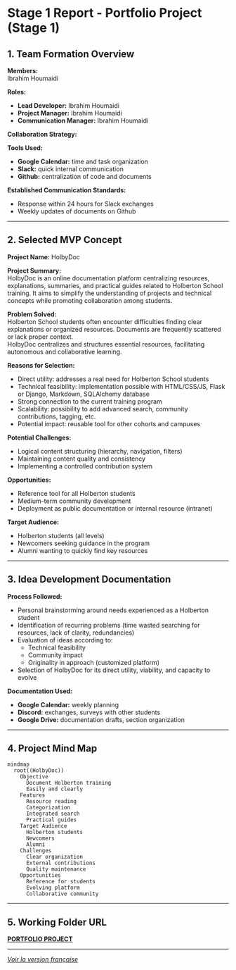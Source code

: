 # Stage 1 Report - Portfolio Project (Stage 1)

## 1. Team Formation Overview

**Members:**  
Ibrahim Houmaidi

**Roles:**  
- **Lead Developer:** Ibrahim Houmaidi  
- **Project Manager:** Ibrahim Houmaidi  
- **Communication Manager:** Ibrahim Houmaidi

**Collaboration Strategy:**

**Tools Used:**  
- **Google Calendar:** time and task organization  
- **Slack:** quick internal communication  
- **Github:** centralization of code and documents

**Established Communication Standards:**  
- Response within 24 hours for Slack exchanges  
- Weekly updates of documents on Github

---

## 2. Selected MVP Concept

**Project Name:** HolbyDoc

**Project Summary:**  
HolbyDoc is an online documentation platform centralizing resources, explanations, summaries, and practical guides related to Holberton School training. It aims to simplify the understanding of projects and technical concepts while promoting collaboration among students.

**Problem Solved:**  
Holberton School students often encounter difficulties finding clear explanations or organized resources. Documents are frequently scattered or lack proper context.  
HolbyDoc centralizes and structures essential resources, facilitating autonomous and collaborative learning.

**Reasons for Selection:**  
- Direct utility: addresses a real need for Holberton School students  
- Technical feasibility: implementation possible with HTML/CSS/JS, Flask or Django, Markdown, SQLAlchemy database  
- Strong connection to the current training program  
- Scalability: possibility to add advanced search, community contributions, tagging, etc.  
- Potential impact: reusable tool for other cohorts and campuses

**Potential Challenges:**  
- Logical content structuring (hierarchy, navigation, filters)  
- Maintaining content quality and consistency  
- Implementing a controlled contribution system  

**Opportunities:**  
- Reference tool for all Holberton students  
- Medium-term community development  
- Deployment as public documentation or internal resource (intranet)

**Target Audience:**  
- Holberton students (all levels)  
- Newcomers seeking guidance in the program  
- Alumni wanting to quickly find key resources

---

## 3. Idea Development Documentation

**Process Followed:**  
- Personal brainstorming around needs experienced as a Holberton student  
- Identification of recurring problems (time wasted searching for resources, lack of clarity, redundancies)  
- Evaluation of ideas according to:  
  - Technical feasibility  
  - Community impact  
  - Originality in approach (customized platform)  
- Selection of HolbyDoc for its direct utility, viability, and capacity to evolve

**Documentation Used:**  
- **Google Calendar:** weekly planning  
- **Discord:** exchanges, surveys with other students  
- **Google Drive:** documentation drafts, section organization

---

## 4. Project Mind Map

```mermaid
mindmap
  root((HolbyDoc))
    Objective
      Document Holberton training
      Easily and clearly
    Features
      Resource reading
      Categorization
      Integrated search
      Practical guides
    Target Audience
      Holberton students
      Newcomers
      Alumni
    Challenges
      Clear organization
      External contributions
      Quality maintenance
    Opportunities
      Reference for students
      Evolving platform
      Collaborative community
```

---

## 5. Working Folder URL

**[PORTFOLIO PROJECT](https://github.com/Braganov/HolbyDoc.git)**

---

*[Voir la version française](./HolbyDoc_Stage1_Report_FR.md)*
